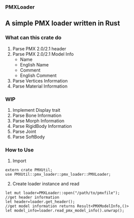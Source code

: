 ### PMXLoader
## A simple PMX loader written in Rust
### What can this crate do
  1. Parse PMX 2.0/2.1 header
  2. Parse PMX 2.0/2.1 Model Info
      - Name
      - English Name
      - Comment
      - English Comment
  3. Parse Vertices Information
  4. Parse Material Information
### WIP
  1. Implement Display trait
  2. Parse Bone Information
  3. Parse Morph Information
  4. Parse RigidBody Information
  5. Parse Joint
  6. Parse SoftBody
### How to Use
1. Import
```
extern crate PMXUtil;
use PMXUtil::pmx_loader::pmx_loader::PMXLoader;
```
2. Create loader instance and read  
```
let mut loader=PMXLoader::open("/path/to/pmxfile");
//get header information
let header=loader.get_header();
//get model information returns Result<PMXModelInfo,()>
let model_info=loader.read_pmx_model_info().unwrap();
```



